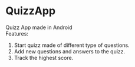 # QuizzApp
Quizz App made in Android <br />
Features: <br />
1. Start quizz made of different type of questions.
2. Add new questions and answers to the quizz.
3. Track the highest score.
